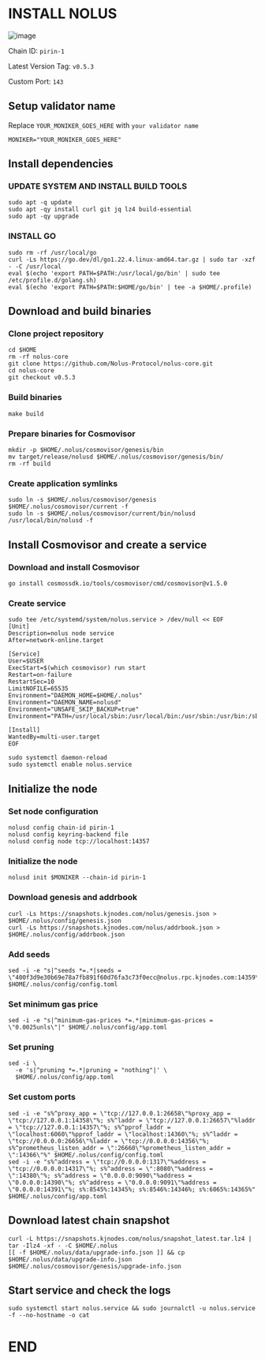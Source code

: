# INSTALL NOLUS

![image](https://github.com/user-attachments/assets/897c9459-f292-475c-8d0b-76dad7553000)

Chain ID: `pirin-1`

Latest Version Tag: `v0.5.3`

Custom Port: `143`


## Setup validator name

Replace `YOUR_MONIKER_GOES_HERE` with `your validator name`
```
MONIKER="YOUR_MONIKER_GOES_HERE"
```

## Install dependencies

### UPDATE SYSTEM AND INSTALL BUILD TOOLS
```
sudo apt -q update
sudo apt -qy install curl git jq lz4 build-essential
sudo apt -qy upgrade
```

### INSTALL GO
```
sudo rm -rf /usr/local/go
curl -Ls https://go.dev/dl/go1.22.4.linux-amd64.tar.gz | sudo tar -xzf - -C /usr/local
eval $(echo 'export PATH=$PATH:/usr/local/go/bin' | sudo tee /etc/profile.d/golang.sh)
eval $(echo 'export PATH=$PATH:$HOME/go/bin' | tee -a $HOME/.profile)
```

## Download and build binaries

### Clone project repository
```
cd $HOME
rm -rf nolus-core
git clone https://github.com/Nolus-Protocol/nolus-core.git
cd nolus-core
git checkout v0.5.3
```

### Build binaries
```
make build
```

### Prepare binaries for Cosmovisor
```
mkdir -p $HOME/.nolus/cosmovisor/genesis/bin
mv target/release/nolusd $HOME/.nolus/cosmovisor/genesis/bin/
rm -rf build
```

### Create application symlinks
```
sudo ln -s $HOME/.nolus/cosmovisor/genesis $HOME/.nolus/cosmovisor/current -f
sudo ln -s $HOME/.nolus/cosmovisor/current/bin/nolusd /usr/local/bin/nolusd -f
```

## Install Cosmovisor and create a service

### Download and install Cosmovisor
```
go install cosmossdk.io/tools/cosmovisor/cmd/cosmovisor@v1.5.0
```

### Create service
```
sudo tee /etc/systemd/system/nolus.service > /dev/null << EOF
[Unit]
Description=nolus node service
After=network-online.target

[Service]
User=$USER
ExecStart=$(which cosmovisor) run start
Restart=on-failure
RestartSec=10
LimitNOFILE=65535
Environment="DAEMON_HOME=$HOME/.nolus"
Environment="DAEMON_NAME=nolusd"
Environment="UNSAFE_SKIP_BACKUP=true"
Environment="PATH=/usr/local/sbin:/usr/local/bin:/usr/sbin:/usr/bin:/sbin:/bin:/usr/games:/usr/local/games:/snap/bin:$HOME/.nolus/cosmovisor/current/bin"

[Install]
WantedBy=multi-user.target
EOF
```

```
sudo systemctl daemon-reload
sudo systemctl enable nolus.service
```

## Initialize the node

### Set node configuration
```
nolusd config chain-id pirin-1
nolusd config keyring-backend file
nolusd config node tcp://localhost:14357
```

### Initialize the node
```
nolusd init $MONIKER --chain-id pirin-1
```


### Download genesis and addrbook
```
curl -Ls https://snapshots.kjnodes.com/nolus/genesis.json > $HOME/.nolus/config/genesis.json
curl -Ls https://snapshots.kjnodes.com/nolus/addrbook.json > $HOME/.nolus/config/addrbook.json
```

### Add seeds
```
sed -i -e "s|^seeds *=.*|seeds = \"400f3d9e30b69e78a7fb891f60d76fa3c73f0ecc@nolus.rpc.kjnodes.com:14359\"|" $HOME/.nolus/config/config.toml
```

### Set minimum gas price
```
sed -i -e "s|^minimum-gas-prices *=.*|minimum-gas-prices = \"0.0025unls\"|" $HOME/.nolus/config/app.toml
```

### Set pruning
```
sed -i \
  -e 's|^pruning *=.*|pruning = "nothing"|' \
  $HOME/.nolus/config/app.toml
```

### Set custom ports
```
sed -i -e "s%^proxy_app = \"tcp://127.0.0.1:26658\"%proxy_app = \"tcp://127.0.0.1:14358\"%; s%^laddr = \"tcp://127.0.0.1:26657\"%laddr = \"tcp://127.0.0.1:14357\"%; s%^pprof_laddr = \"localhost:6060\"%pprof_laddr = \"localhost:14360\"%; s%^laddr = \"tcp://0.0.0.0:26656\"%laddr = \"tcp://0.0.0.0:14356\"%; s%^prometheus_listen_addr = \":26660\"%prometheus_listen_addr = \":14366\"%" $HOME/.nolus/config/config.toml
sed -i -e "s%^address = \"tcp://0.0.0.0:1317\"%address = \"tcp://0.0.0.0:14317\"%; s%^address = \":8080\"%address = \":14380\"%; s%^address = \"0.0.0.0:9090\"%address = \"0.0.0.0:14390\"%; s%^address = \"0.0.0.0:9091\"%address = \"0.0.0.0:14391\"%; s%:8545%:14345%; s%:8546%:14346%; s%:6065%:14365%" $HOME/.nolus/config/app.toml
```

## Download latest chain snapshot
```
curl -L https://snapshots.kjnodes.com/nolus/snapshot_latest.tar.lz4 | tar -Ilz4 -xf - -C $HOME/.nolus
[[ -f $HOME/.nolus/data/upgrade-info.json ]] && cp $HOME/.nolus/data/upgrade-info.json $HOME/.nolus/cosmovisor/genesis/upgrade-info.json
```

## Start service and check the logs
```
sudo systemctl start nolus.service && sudo journalctl -u nolus.service -f --no-hostname -o cat
```

# END
